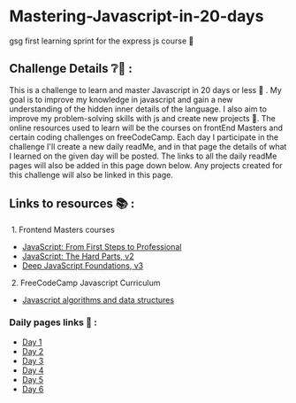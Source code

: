 # Mastering-Javascript-in-20-days

gsg first learning sprint for the express js course 🏃

## Challenge Details ❔🧐 :
This is a challenge to learn and master Javascript in 20 days or less 🌝 . My goal is to improve my knowledge in javascript and gain a new understanding of the hidden inner details of the language. I also aim to improve my problem-solving skills with js and create new projects 🙌. The online resources used to learn will be the courses on frontEnd Masters and certain coding challenges on freeCodeCamp. Each day I participate in the challenge I'll create a new daily readMe,  and in that page the details of what I learned on the given day will be posted. The links to all the daily readMe pages will also be added in this page down below. Any projects created for this challenge will also be linked in this page.

## Links to resources 📚 :
&nbsp;1. Frontend Masters courses 
- [JavaScript: From First Steps to Professional](https://frontendmasters.com/courses/javascript-first-steps)
- [JavaScript: The Hard Parts, v2](https://frontendmasters.com/courses/javascript-hard-parts-v2/)
- [Deep JavaScript Foundations, v3](https://frontendmasters.com/courses/deep-javascript-v3/)

&nbsp;2. FreeCodeCamp Javascript Curriculum
- [Javascript algorithms and data structures ](https://www.freecodecamp.org/learn/javascript-algorithms-and-data-structures/#basic-javascript)

### Daily pages links 🌅 : 

- [Day 1](https://github.com/ibaasalman/Mastering-Javascript-in-20-days/blob/main/Day1.md)  
- [Day 2](https://github.com/ibaasalman/Mastering-Javascript-in-20-days/blob/main/Day2.md)
- [Day 3](https://github.com/ibaasalman/Mastering-Javascript-in-20-days/blob/main/Day3.md)  
- [Day 4](https://github.com/ibaasalman/Mastering-Javascript-in-20-days/blob/main/Day4.md)
- [Day 5](https://github.com/ibaasalman/Mastering-Javascript-in-20-days/blob/main/Day5.md)
- [Day 6](https://github.com/ibaasalman/Mastering-Javascript-in-20-days/blob/main/Day6.md)
